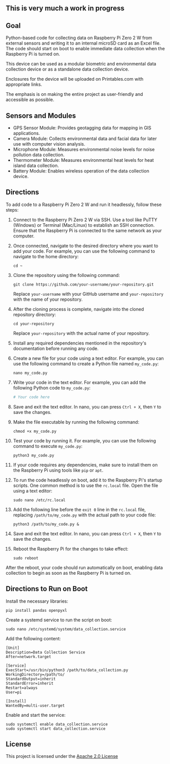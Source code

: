 ## This is very much a work in progress

## Goal
Python-based code for collecting data on Raspberry Pi Zero 2 W from external sensors and writing it to an internal microSD card as an Excel file. The code should start on boot to enable immediate data collection when the Raspberry Pi is turned on.

This device can be used as a modular biometric and environmental data collection device or as a standalone data collection device.

Enclosures for the device will be uploaded on Printables.com with appropriate links.

The emphasis is on making the entire project as user-friendly and accessible as possible.

## Sensors and Modules
- GPS Sensor Module: Provides geotagging data for mapping in GIS applications.
- Camera Module: Collects environmental data and facial data for later use with computer vision analysis.
- Microphone Module: Measures environmental noise levels for noise pollution data collection.
- Thermometer Module: Measures environmental heat levels for heat island data collection.
- Battery Module: Enables wireless operation of the data collection device.

## Directions

To add code to a Raspberry Pi Zero 2 W and run it headlessly, follow these steps:

1. Connect to the Raspberry Pi Zero 2 W via SSH. Use a tool like PuTTY (Windows) or Terminal (Mac/Linux) to establish an SSH connection. Ensure that the Raspberry Pi is connected to the same network as your computer.

2. Once connected, navigate to the desired directory where you want to add your code. For example, you can use the following command to navigate to the home directory:
    ```
    cd ~
    ```

3. Clone the repository using the following command:
    ```
    git clone https://github.com/your-username/your-repository.git
    ```
    Replace `your-username` with your GitHub username and `your-repository` with the name of your repository.

4. After the cloning process is complete, navigate into the cloned repository directory:
    ```
    cd your-repository
    ```
    Replace `your-repository` with the actual name of your repository.

5. Install any required dependencies mentioned in the repository's documentation before running any code.

6. Create a new file for your code using a text editor. For example, you can use the following command to create a Python file named `my_code.py`:
    ```
    nano my_code.py
    ```

7. Write your code in the text editor. For example, you can add the following Python code to `my_code.py`:
    ```python
    # Your code here
    ```

8. Save and exit the text editor. In nano, you can press `Ctrl + X`, then `Y` to save the changes.

9. Make the file executable by running the following command:
    ```
    chmod +x my_code.py
    ```

10. Test your code by running it. For example, you can use the following command to execute `my_code.py`:
     ```
     python3 my_code.py
     ```

11. If your code requires any dependencies, make sure to install them on the Raspberry Pi using tools like `pip` or `apt`.

12. To run the code headlessly on boot, add it to the Raspberry Pi's startup scripts. One common method is to use the `rc.local` file. Open the file using a text editor:
     ```
     sudo nano /etc/rc.local
     ```

13. Add the following line before the `exit 0` line in the `rc.local` file, replacing `/path/to/my_code.py` with the actual path to your code file:
     ```
     python3 /path/to/my_code.py &
     ```

14. Save and exit the text editor. In nano, you can press `Ctrl + X`, then `Y` to save the changes.

15. Reboot the Raspberry Pi for the changes to take effect:
     ```
     sudo reboot
     ```

After the reboot, your code should run automatically on boot, enabling data collection to begin as soon as the Raspberry Pi is turned on.

## Directions to Run on Boot
Install the necessary libraries:
```
pip install pandas openpyxl
```

Create a systemd service to run the script on boot:
```
sudo nano /etc/systemd/system/data_collection.service
```

Add the following content:
```
[Unit]
Description=Data Collection Service
After=network.target

[Service]
ExecStart=/usr/bin/python3 /path/to/data_collection.py
WorkingDirectory=/path/to/
StandardOutput=inherit
StandardError=inherit
Restart=always
User=pi

[Install]
WantedBy=multi-user.target
```

Enable and start the service:
```
sudo systemctl enable data_collection.service
sudo systemctl start data_collection.service
```

## License
This project is licensed under the [Apache 2.0 License](https://www.apache.org/licenses/LICENSE-2.0)

